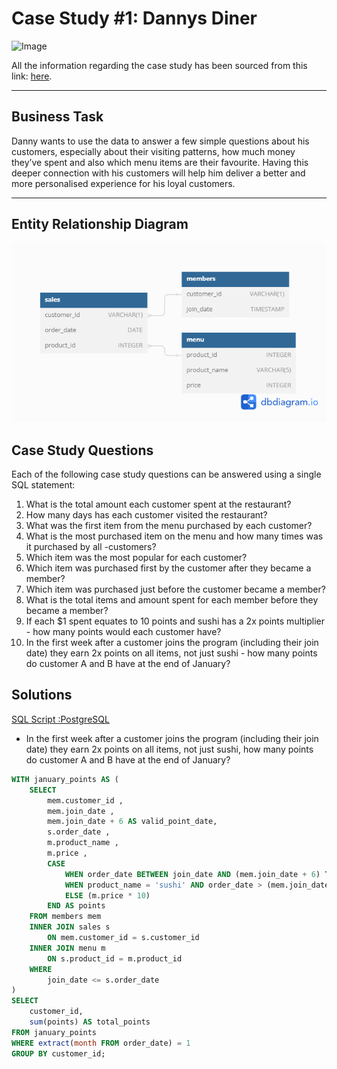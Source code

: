 # Case Study #1: Dannys Diner 
<img src="https://user-images.githubusercontent.com/81607668/127727503-9d9e7a25-93cb-4f95-8bd0-20b87cb4b459.png" alt="Image" width="500" height="520">

All the information regarding the case study has been sourced from this link: [here](https://8weeksqlchallenge.com/case-study-1/). 
***

## Business Task
Danny wants to use the data to answer a few simple questions about his customers, especially about their visiting patterns, how much money they’ve spent and also which menu items are their favourite. Having this deeper connection with his customers will help him deliver a better and more personalised experience for his loyal customers.
***

## Entity Relationship Diagram

![image](https://github.com/Ben-Joan/sql_challenge/blob/main/Dannys%20Diner/Danny's%20Diner.png)

## Case Study Questions
Each of the following case study questions can be answered using a single SQL statement:

1. What is the total amount each customer spent at the restaurant?
2. How many days has each customer visited the restaurant?
3. What was the first item from the menu purchased by each customer?
4. What is the most purchased item on the menu and how many times was it purchased by all -customers?
5. Which item was the most popular for each customer?
6. Which item was purchased first by the customer after they became a member?
7. Which item was purchased just before the customer became a member?
8. What is the total items and amount spent for each member before they became a member?
9. If each $1 spent equates to 10 points and sushi has a 2x points multiplier - how many points would each customer have?
10. In the first week after a customer joins the program (including their join date) they earn 2x points on all items, not just sushi - how many points do customer A and B have at the end of January?

## Solutions
[SQL Script :PostgreSQL](https://github.com/Ben-Joan/sql_challenge/blob/main/Dannys%20Diner/Queries/Diner%20Analysis.sql)

- In the first week after a customer joins the program (including their join date) they earn 2x points on all items, not just sushi, how many points do customer A and B have at the end of January?
```sql
WITH january_points AS (
	SELECT
		mem.customer_id ,
		mem.join_date ,
		mem.join_date + 6 AS valid_point_date,
		s.order_date ,
		m.product_name ,
		m.price ,
		CASE 
			WHEN order_date BETWEEN join_date AND (mem.join_date + 6) THEN (m.price * 20)
			WHEN product_name = 'sushi' AND order_date > (mem.join_date + 6) THEN (m.price * 20)
			ELSE (m.price * 10)
		END AS points
	FROM members mem 
	INNER JOIN sales s 
		ON mem.customer_id = s.customer_id 
	INNER JOIN menu m 
		ON s.product_id = m.product_id 
	WHERE 
		join_date <= s.order_date
)
SELECT 
	customer_id,
	sum(points) AS total_points
FROM january_points
WHERE extract(month FROM order_date) = 1
GROUP BY customer_id;
```


